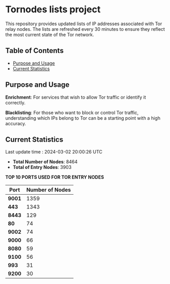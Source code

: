 # Tornodes lists project

This repository provides updated lists of IP addresses associated with Tor relay nodes. The lists are refreshed every 30 minutes to ensure they reflect the most current state of the Tor network.

## Table of Contents

- [Purpose and Usage](#purpose-and-usage)
- [Current Statistics](#current-statistics)


## Purpose and Usage

**Enrichment**: For services that wish to allow Tor traffic or identify it correctly.

**Blacklisting**: For those who want to block or control Tor traffic, understanding which IPs belong to Tor can be a starting point with a high accuracy.

## Current Statistics

Last update time : 2024-03-02 20:00:26 UTC

- **Total Number of Nodes**: 8464
- **Total of Entry Nodes**: 3903

**TOP 10 PORTS USED FOR TOR ENTRY NODES**

| **Port** | **Number of Nodes** |
|------|-----------------|
| **9001**   | 1359  |
| **443**   | 1343  |
| **8443**   | 129  |
| **80**   | 74  |
| **9002**   | 74  |
| **9000**   | 66  |
| **8080**   | 59  |
| **9100**   | 56  |
| **993**   | 31  |
| **9200**   | 30  |

